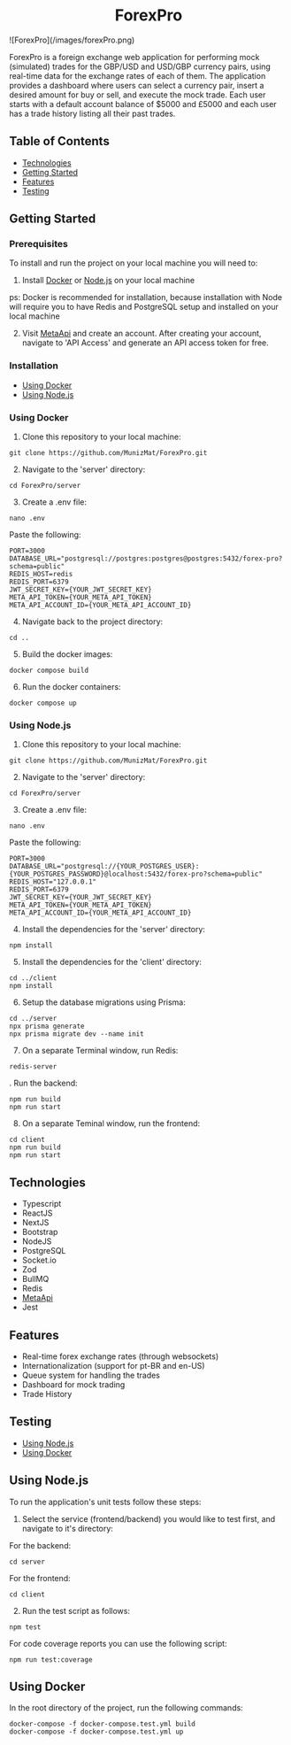 <h1 align="center">ForexPro</h1>
![ForexPro](/images/forexPro.png)

ForexPro is a foreign exchange web application for performing mock (simulated) trades for the GBP/USD and USD/GBP currency pairs, using real-time data for the exchange rates of each of them. The application provides a dashboard where users can select a currency pair, insert a desired amount for buy or sell, and execute the mock trade. Each user starts with a default account balance of $5000 and £5000 and each user has a trade history listing all their past trades. 

## Table of Contents
- [Technologies](#technologies)
- [Getting Started](#getting-started)
- [Features](#features)
- [Testing](#testing)

## Getting Started

### Prerequisites
To install and run the project on your local machine you will need to:
1. Install [Docker](https://www.docker.com/) or [Node.js](https://nodejs.org/en) on your local machine 

ps: Docker is recommended for installation, because installation with Node will require you to have Redis and PostgreSQL setup and installed on your local machine

2. Visit [MetaApi](https://metaapi.cloud/) and create an account. After creating your account, navigate to 'API Access' and generate an API access token for free.


### Installation
- [Using Docker](#using-docker)
- [Using Node.js](#using-nodejs)

### Using Docker
1. Clone this repository to your local machine:
```shell 
git clone https://github.com/MunizMat/ForexPro.git
```

2. Navigate to the 'server' directory:
```shell 
cd ForexPro/server
```

3. Create a .env file:
```shell 
nano .env
```

Paste the following: 

```shell 
PORT=3000
DATABASE_URL="postgresql://postgres:postgres@postgres:5432/forex-pro?schema=public"
REDIS_HOST=redis
REDIS_PORT=6379
JWT_SECRET_KEY={YOUR_JWT_SECRET_KEY}
META_API_TOKEN={YOUR_META_API_TOKEN}
META_API_ACCOUNT_ID={YOUR_META_API_ACCOUNT_ID}
```

4. Navigate back to the project directory:
```shell 
cd ..
```
 
5. Build the docker images:
```shell 
docker compose build
```

6. Run the docker containers:
```shell 
docker compose up
```

### Using Node.js
1. Clone this repository to your local machine:
```shell 
git clone https://github.com/MunizMat/ForexPro.git
```

2. Navigate to the 'server' directory:
```shell 
cd ForexPro/server
```

3. Create a .env file:
```shell 
nano .env
```

Paste the following: 

```shell 
PORT=3000
DATABASE_URL="postgresql://{YOUR_POSTGRES_USER}:{YOUR_POSTGRES_PASSWORD}@localhost:5432/forex-pro?schema=public"
REDIS_HOST="127.0.0.1"
REDIS_PORT=6379
JWT_SECRET_KEY={YOUR_JWT_SECRET_KEY}
META_API_TOKEN={YOUR_META_API_TOKEN}
META_API_ACCOUNT_ID={YOUR_META_API_ACCOUNT_ID}
```

4. Install the dependencies for the 'server' directory:
```shell 
npm install
```
 
5. Install the dependencies for the 'client' directory:
```shell 
cd ../client
npm install
```

6. Setup the database migrations using Prisma:
```shell 
cd ../server
npx prisma generate
npx prisma migrate dev --name init
```

7. On a separate Terminal window, run Redis:
```shell 
redis-server
```

. Run the backend: 
```shell 
npm run build
npm run start
```
8. On a separate Teminal window, run the frontend: 
```shell 
cd client
npm run build
npm run start
```




## Technologies
- Typescript
- ReactJS
- NextJS 
- Bootstrap
- NodeJS
- PostgreSQL
- Socket.io
- Zod
- BullMQ
- Redis
- [MetaApi](https://metaapi.cloud/sdks)
- Jest

## Features 
- Real-time forex exchange rates (through websockets)
- Internationalization (support for pt-BR and en-US)
- Queue system for handling the trades
- Dashboard for mock trading
- Trade History

## Testing 
- [Using Node.js](#using-nodejs-1)
- [Using Docker](#using-docker-1)

## Using Node.js
To run the application's unit tests follow these steps: 

1. Select the service (frontend/backend) you would like to test first, and navigate to it's directory:

For the backend: 
```shell 
cd server
```
For the frontend: 
```shell 
cd client
```

2. Run the test script as follows: 
```shell 
npm test
```

For code coverage reports you can use the following script:
```shell 
npm run test:coverage
```

## Using Docker
In the root directory of the project, run the following commands:

```shell 
docker-compose -f docker-compose.test.yml build
docker-compose -f docker-compose.test.yml up
```



